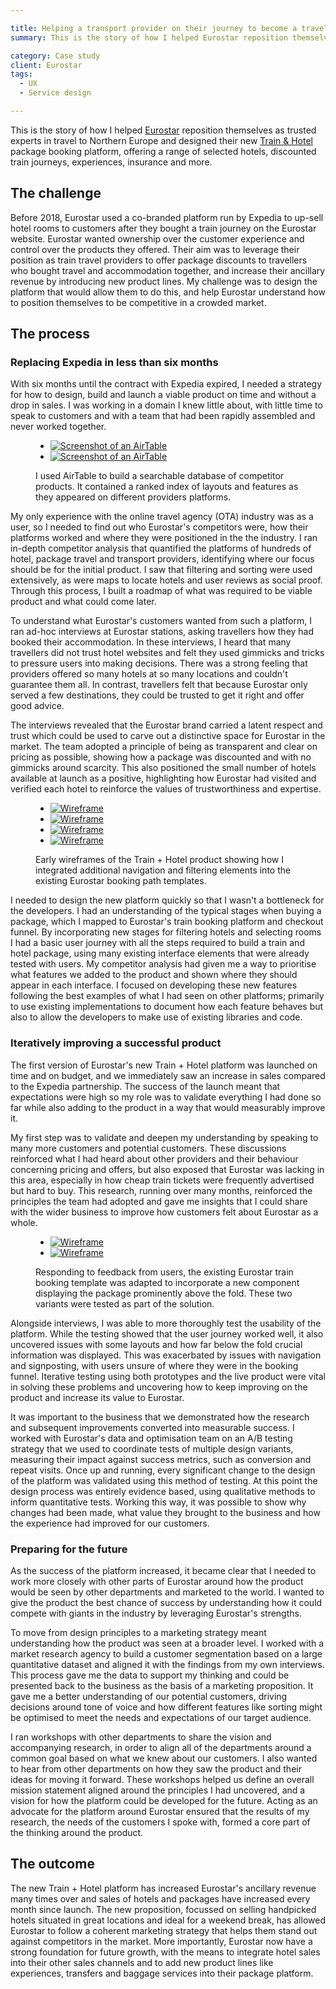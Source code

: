 ```yaml
---

title: Helping a transport provider on their journey to become a travel company
summary: This is the story of how I helped Eurostar reposition themselves as trusted experts in travel to Northern Europe and designed their new Train &amp; Hotel package booking platform, offering a range of selected hotels, discounted train journeys, experiences, insurance and more.

category: Case study
client: Eurostar
tags: 
  - UX
  - Service design

---
```


This is the story of how I helped [Eurostar](https://www.eurostar.com) reposition themselves as trusted experts in travel to Northern Europe and designed their new [Train &amp; Hotel](https://www.eurostar.com/rw-en/packages) package booking platform, offering a range of selected hotels, discounted train journeys, experiences, insurance and more.

## The challenge

Before 2018, Eurostar used a co-branded platform run by Expedia to up-sell hotel rooms to customers after they bought a train journey on the Eurostar website. Eurostar wanted ownership over the customer experience and control over the products they offered. Their aim was to leverage their position as train travel providers to offer package discounts to travellers who bought travel and accommodation together, and increase their ancillary revenue by introducing new product lines. My challenge was to design the platform that would allow them to do this, and help Eurostar understand how to position themselves to be competitive in a crowded market.

## The process

### Replacing Expedia in less than six months

With six months until the contract with Expedia expired, I needed a strategy for how to design, build and launch a viable product on time and without a drop in sales. I was working in a domain I knew little about, with little time to speak to customers and with a team that had been rapidly assembled and never worked together.

<figure>
  <ul>
    <li>
      <a href="images/post_1_1.png">
        <picture>
          <img alt="Screenshot of an AirTable" src="images/post_1_1.png" title="Screenshot 1 of 2: Using AirTable to store to competitors analysis">
        </picture>
      </a>
    </li>
    <li>
      <a href="post_1_2.png">
        <picture>
          <img alt="Screenshot of an AirTable" src="images/post_1_2.png" title="Screenshot 2 of 2: Using AirTable to store to competitors analysis">
        </picture>
      </a>
    </li>
  </ul>
  <figcaption>I used AirTable to build a searchable database of competitor products. It contained a ranked index of layouts and features as they appeared on different providers platforms.</figcaption>
</figure>

My only experience with the online travel agency (OTA) industry was as a user, so I needed to find out who Eurostar's competitors were, how their platforms worked and where they were positioned in the the industry. I ran in-depth competitor analysis that quantified the platforms of hundreds of hotel, package travel and transport providers, identifying where our focus should be for the initial product. I saw that filtering and sorting were used extensively, as were maps to locate hotels and user reviews as social proof. Through this process, I built a roadmap of what was required to be viable product and what could come later.

To understand what Eurostar's customers wanted from such a platform, I ran ad-hoc interviews at Eurostar stations, asking travellers how they had booked their accommodation. In these interviews, I heard that many travellers did not trust hotel websites and felt they used gimmicks and tricks to pressure users into making decisions. There was a strong feeling that providers offered so many hotels at so many locations and couldn't guarantee them all. In contrast, travellers felt that because Eurostar only served a few destinations, they could be trusted to get it right and offer good advice.

The interviews revealed that the Eurostar brand carried a latent respect and trust which could be used to carve out a distinctive space for Eurostar in the market. The team adopted a principle of being as transparent and clear on pricing as possible, showing how a package was discounted and with no gimmicks around scarcity. This also positioned the small number of hotels available at launch as a positive, highlighting how Eurostar had visited and verified each hotel to reinforce the values of trustworthiness and expertise.

<figure>
  <ul>
    <li>
      <a href="images/post_2_1.png">
        <picture>
          <img alt="Wireframe" src="images/post_2_1.png" title="Wireframe 1 of 4: The core Train & Hotel journey">
        </picture>
      </a>
    </li>
    <li>
      <a href="images/post_2_2.png">
        <picture>
          <img alt="Wireframe" src="images/post_2_2.png" title="Wireframe 2 of 4: The core Train & Hotel journey">
        </picture>
      </a>
    </li>
    <li>
      <a href="images/post_2_3.png">
        <picture>
          <img alt="Wireframe" src="images/post_2_3.png" title="Wireframe 3 of 4: The core Train & Hotel journey">
        </picture>
      </a>
    </li>
    <li>
      <a href="images/post_2_4.png">
        <picture>
          <img alt="Wireframe" src="images/post_2_4.png" title="Wireframe 4 of 4: The core Train & Hotel journey">
        </picture>
      </a>
    </li>
  </ul>
  <figcaption>Early wireframes of the Train + Hotel product showing how I integrated additional navigation and filtering elements into the existing Eurostar booking path templates.</figcaption>
</figure>

I needed to design the new platform quickly so that I wasn't a bottleneck for the developers. I had an understanding of the typical stages when buying a package, which I mapped to Eurostar's train booking platform and checkout funnel. By incorporating new stages for filtering hotels and selecting rooms I had a basic user journey with all the steps required to build a train and hotel package, using many existing interface elements that were already tested with users. My competitor analysis had given me a way to prioritise what features we added to the product and shown where they should appear in each interface. I focused on developing these new features following the best examples of what I had seen on other platforms; primarily to use existing implementations to document how each feature behaves but also to allow the developers to make use of existing libraries and code.

### Iteratively improving a successful product

The first version of Eurostar's new Train + Hotel platform was launched on time and on budget, and we immediately saw an increase in sales compared to the Expedia partnership. The success of the launch meant that expectations were high so my role was to validate everything I had done so far while also adding to the product in a way that would measurably improve it.

My first step was to validate and deepen my understanding by speaking to many more customers and potential customers. These discussions reinforced what I had heard about other providers and their behaviour concerning pricing and offers, but also exposed that Eurostar was lacking in this area, especially in how cheap train tickets were frequently advertised but hard to buy. This research, running over many months, reinforced the principles the team had adopted and gave me insights that I could share with the wider business to improve how customers felt about Eurostar as a whole.

<figure>
  <ul>
    <li>
      <a href="images/post_3_1.png">
        <picture>
          <img alt="Wireframe" src="images/post_3_1.png" title="Wireframe 1 of 2: Existing version of the basket">
        </picture>
      </a>
    </li>
    <li>
      <a href="images/post_3_2.png">
        <picture>
          <img alt="Wireframe" src="images/post_3_2.png" title="Wireframe 2 of 2: Alternate version of the basket">
        </picture>
      </a>
    </li>
  </ul>
  <figcaption>Responding to feedback from users, the existing Eurostar train booking template was adapted to incorporate a new  component displaying the package prominently above the fold. These two variants were tested as part of the solution.</figcaption>
</figure>

Alongside interviews, I was able to more thoroughly test the usability of the platform. While the testing showed that the user journey worked well, it also uncovered issues with some layouts and how far below the fold crucial information was displayed. This was exacerbated by issues with navigation and signposting, with users unsure of where they were in the booking funnel. Iterative testing using both prototypes and the live product were vital in solving these problems and uncovering how to keep improving on the product and increase its value to Eurostar.

It was important to the business that we demonstrated how the research and subsequent improvements converted into measurable success. I worked with Eurostar's data and optimisation team on an A/B testing strategy that we used to coordinate tests of multiple design variants, measuring their impact against success metrics, such as conversion and repeat visits. Once up and running, every significant change to the design of the platform was validated using this method of testing. At this point the design process was entirely evidence based, using qualitative methods to inform quantitative tests. Working this way, it was possible to show why changes had been made, what value they brought to the business and how the experience had improved for our customers.

### Preparing for the future

As the success of the platform increased, it became clear that I needed to work more closely with other parts of Eurostar around how the product would be seen by other departments and marketed to the world. I wanted to give the product the best chance of success by understanding how it could compete with giants in the industry by leveraging Eurostar's strengths.

To move from design principles to a marketing strategy meant understanding how the product was seen at a broader level. I worked with a market research agency to build a customer segmentation based on a large quantitative dataset and aligned it with the findings from my own interviews. This process gave me the data to support my thinking and could be presented back to the business as the basis of a marketing proposition. It gave me a better understanding of our potential customers, driving decisions around tone of voice and how different features like sorting might be optimised to meet the needs and expectations of our target audience.

I ran workshops with other departments to share the vision and accompanying research, in order to align all of the departments around a common goal based on what we knew about our customers. I also wanted to hear from other departments on how they saw the product and their ideas for moving it forward. These workshops helped us define an overall mission statement aligned around the principles I had uncovered, and a vision for how the platform could be developed for the future. Acting as an advocate for the platform around Eurostar ensured that the results of my research, the needs of the customers I spoke with, formed a core part of the thinking around the product.

## The outcome

The new Train + Hotel platform has increased Eurostar's ancillary revenue many times over and sales of hotels and packages have increased every month since launch. The new proposition, focussed on selling handpicked hotels situated in great locations and ideal for a weekend break, has allowed Eurostar to follow a coherent marketing strategy that helps them stand out against competitors in the market. More importantly, Eurostar now have a strong foundation for future growth, with the means to integrate hotel sales into their other sales channels and to add new product lines like experiences, transfers and baggage services into their package platform.